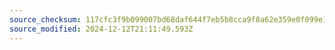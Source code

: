 ```yaml
---
source_checksum: 117cfc3f9b099007bd68daf644f7eb5b8cca9f8a62e359e0f099e10d09ade5ac
source_modified: 2024-12-12T21:11:49.593Z
---
```


